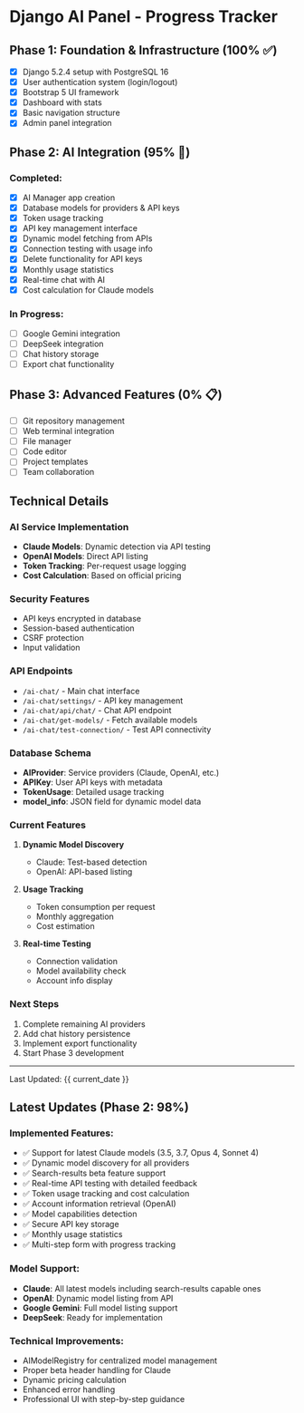 # Django AI Panel - Progress Tracker

## Phase 1: Foundation & Infrastructure (100% ✅)
- [x] Django 5.2.4 setup with PostgreSQL 16
- [x] User authentication system (login/logout)
- [x] Bootstrap 5 UI framework
- [x] Dashboard with stats
- [x] Basic navigation structure
- [x] Admin panel integration

## Phase 2: AI Integration (95% 🚧)
### Completed:
- [x] AI Manager app creation
- [x] Database models for providers & API keys
- [x] Token usage tracking
- [x] API key management interface
- [x] Dynamic model fetching from APIs
- [x] Connection testing with usage info
- [x] Delete functionality for API keys
- [x] Monthly usage statistics
- [x] Real-time chat with AI
- [x] Cost calculation for Claude models

### In Progress:
- [ ] Google Gemini integration
- [ ] DeepSeek integration
- [ ] Chat history storage
- [ ] Export chat functionality

## Phase 3: Advanced Features (0% 📋)
- [ ] Git repository management
- [ ] Web terminal integration
- [ ] File manager
- [ ] Code editor
- [ ] Project templates
- [ ] Team collaboration

## Technical Details

### AI Service Implementation
- **Claude Models**: Dynamic detection via API testing
- **OpenAI Models**: Direct API listing
- **Token Tracking**: Per-request usage logging
- **Cost Calculation**: Based on official pricing

### Security Features
- API keys encrypted in database
- Session-based authentication
- CSRF protection
- Input validation

### API Endpoints
- `/ai-chat/` - Main chat interface
- `/ai-chat/settings/` - API key management
- `/ai-chat/api/chat/` - Chat API endpoint
- `/ai-chat/get-models/` - Fetch available models
- `/ai-chat/test-connection/` - Test API connectivity

### Database Schema
- **AIProvider**: Service providers (Claude, OpenAI, etc.)
- **APIKey**: User API keys with metadata
- **TokenUsage**: Detailed usage tracking
- **model_info**: JSON field for dynamic model data

### Current Features
1. **Dynamic Model Discovery**
   - Claude: Test-based detection
   - OpenAI: API-based listing
   
2. **Usage Tracking**
   - Token consumption per request
   - Monthly aggregation
   - Cost estimation
   
3. **Real-time Testing**
   - Connection validation
   - Model availability check
   - Account info display

### Next Steps
1. Complete remaining AI providers
2. Add chat history persistence
3. Implement export functionality
4. Start Phase 3 development

---
Last Updated: {{ current_date }}

## Latest Updates (Phase 2: 98%)

### Implemented Features:
- ✅ Support for latest Claude models (3.5, 3.7, Opus 4, Sonnet 4)
- ✅ Dynamic model discovery for all providers
- ✅ Search-results beta feature support
- ✅ Real-time API testing with detailed feedback
- ✅ Token usage tracking and cost calculation
- ✅ Account information retrieval (OpenAI)
- ✅ Model capabilities detection
- ✅ Secure API key storage
- ✅ Monthly usage statistics
- ✅ Multi-step form with progress tracking

### Model Support:
- **Claude**: All latest models including search-results capable ones
- **OpenAI**: Dynamic model listing from API
- **Google Gemini**: Full model listing support
- **DeepSeek**: Ready for implementation

### Technical Improvements:
- AIModelRegistry for centralized model management
- Proper beta header handling for Claude
- Dynamic pricing calculation
- Enhanced error handling
- Professional UI with step-by-step guidance

